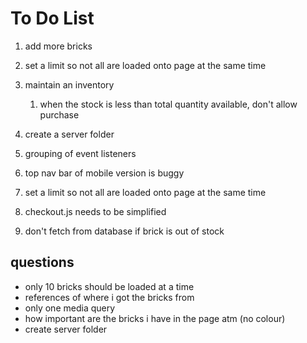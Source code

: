 # To Do List

1. add more bricks

2. set a limit so not all are loaded onto page at the same time

3. maintain an inventory
   1. when the stock is less than total quantity available, don't allow purchase

4. create a server folder

5. grouping of event listeners

6. top nav bar of mobile version is buggy

7. set a limit so not all are loaded onto page at the same time

8. checkout.js needs to be simplified

9. don't fetch from database if brick is out of stock

## questions

* only 10 bricks should be loaded at a time
* references of where i got the bricks from
* only one media query
* how important are the bricks i have in the page atm (no colour)
* create server folder
